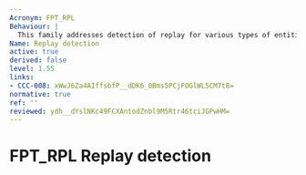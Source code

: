 ```yaml
---
Acronym: FPT_RPL
Behaviour: |
  This family addresses detection of replay for various types of entities and subsequent actions to correct. In the case where replay may be detected, this effectively prevents it.
Name: Replay detection
active: true
derived: false
level: 1.55
links:
- CCC-008: xWwJ6Za4AIffsbfP__dDK6_0BmsSPCjFOGlWL5CM7t8=
normative: true
ref: ''
reviewed: ydh__dYslNKc49FCXAntodZnbl9M5Rtr46tciJGPwHM=
---
```


# FPT_RPL Replay detection